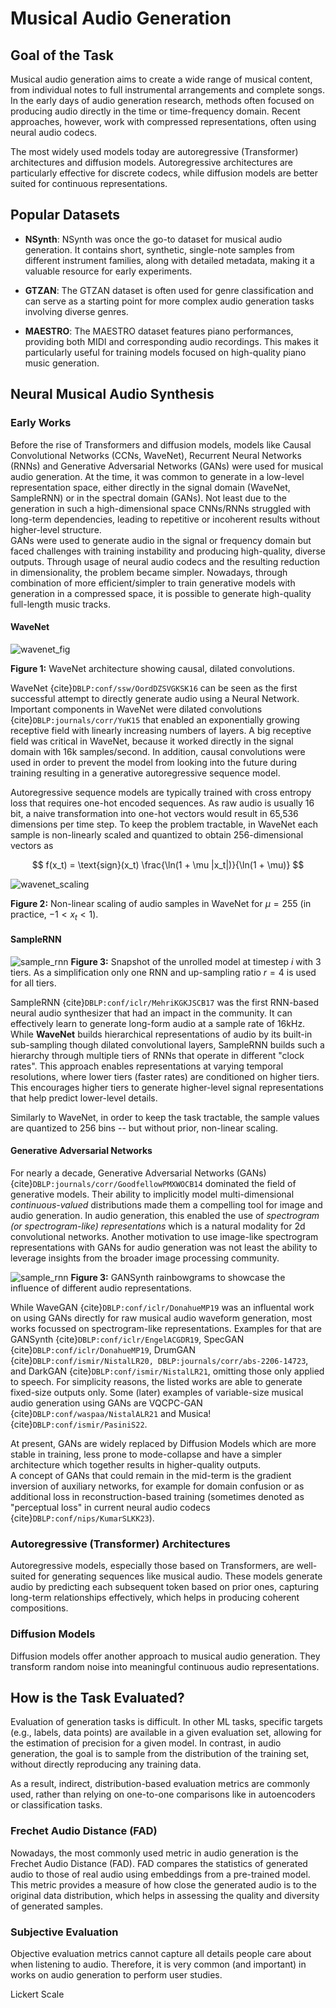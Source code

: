 # Musical Audio Generation

## Goal of the Task

Musical audio generation aims to create a wide range of musical content, from individual notes to full instrumental arrangements and complete songs. In the early days of audio generation research, methods often focused on producing audio directly in the time or time-frequency domain. Recent approaches, however, work with compressed representations, often using neural audio codecs.

The most widely used models today are autoregressive (Transformer) architectures and diffusion models. Autoregressive architectures are particularly effective for discrete codecs, while diffusion models are better suited for continuous representations.

## Popular Datasets

- **NSynth**: NSynth was once the go-to dataset for musical audio generation. It contains short, synthetic, single-note samples from different instrument families, along with detailed metadata, making it a valuable resource for early experiments.

- **GTZAN**: The GTZAN dataset is often used for genre classification and can serve as a starting point for more complex audio generation tasks involving diverse genres.

- **MAESTRO**: The MAESTRO dataset features piano performances, providing both MIDI and corresponding audio recordings. This makes it particularly useful for training models focused on high-quality piano music generation.

## Neural Musical Audio Synthesis

### Early Works

Before the rise of Transformers and diffusion models, models like Causal Convolutional Networks (CCNs, WaveNet), Recurrent Neural Networks (RNNs) and Generative Adversarial Networks (GANs) were used for musical audio generation.
At the time, it was common to generate in a low-level representation space, either directly in the signal domain (WaveNet, SampleRNN) or in the spectral domain (GANs).
Not least due to the generation in such a high-dimensional space CNNs/RNNs struggled with long-term dependencies, leading to repetitive or incoherent results without higher-level structure.  
GANs were used to generate audio in the signal or frequency domain but faced challenges with training instability and producing high-quality, diverse outputs.
Through usage of neural audio codecs and the resulting reduction in dimensionality, the problem became simpler.
Nowadays, through combination of more efficient/simpler to train generative models with generation in a compressed space, it is possible to generate high-quality full-length music tracks.

#### WaveNet


![wavenet_fig](./images/wavenet.png)

**Figure 1:** WaveNet architecture showing causal, dilated convolutions.

WaveNet {cite}`DBLP:conf/ssw/OordDZSVGKSK16` can be seen as the first successful attempt to directly generate audio using a Neural Network.
Important components in WaveNet were dilated convolutions {cite}`DBLP:journals/corr/YuK15` that enabled an exponentially growing receptive field with linearly increasing numbers of layers.
A big receptive field was critical in WaveNet, because it worked directly in the signal domain with 16k samples/second.
In addition, causal convolutions were used in order to prevent the model from looking into the future during training resulting in a generative autoregressive sequence model.

Autoregressive sequence models are typically trained with cross entropy loss that requires one-hot encoded sequences.
As raw audio is usually 16 bit, a naive transformation into one-hot vectors would result in 65,536 dimensions per time step.
To keep the problem tractable, in WaveNet each sample is non-linearly scaled and quantized to obtain 256-dimensional vectors as

$$
f(x_t) = \text{sign}(x_t) \frac{\ln(1 + \mu |x_t|)}{\ln(1 + \mu)}
$$

![wavenet_scaling](./images/wavenet_non-linearity.png)

**Figure 2:** Non-linear scaling of audio samples in WaveNet for $\mu = 255$ (in practice, $-1 < x_t < 1$).

#### SampleRNN

![sample_rnn](./images/sample_rnn.png)
**Figure 3:** Snapshot of the unrolled model at timestep $i$ with 3 tiers. As a simplification only one RNN and up-sampling ratio $r = 4$ is used for all tiers.

SampleRNN {cite}`DBLP:conf/iclr/MehriKGKJSCB17` was the first RNN-based neural audio synthesizer that had an impact in the community.
It can effectively learn to generate long-form audio at a sample rate of 16kHz.
While **WaveNet** builds hierarchical representations of audio by its built-in sub-sampling though dilated convolutional layers, 
SampleRNN builds such a hierarchy through multiple tiers of RNNs that operate in different "clock rates".
This approach enables representations at varying temporal resolutions, where lower tiers (faster rates) are conditioned on higher tiers. 
This encourages higher tiers to generate higher-level signal representations that help predict lower-level details.

Similarly to WaveNet, in order to keep the task tractable, the sample values are quantized to 256 bins -- but without prior, non-linear scaling.


#### Generative Adversarial Networks

For nearly a decade, Generative Adversarial Networks (GANs) {cite}`DBLP:journals/corr/GoodfellowPMXWOCB14` dominated the field of generative models.
Their ability to implicitly model multi-dimensional *continuous-valued* distributions made them a compelling tool for image and audio generation.
In audio generation, this enabled the use of *spectrogram (or spectrogram-like) representations* which is a natural modality for 2d convolutional networks.
Another motivation to use image-like spectrogram representations with GANs for audio generation was not least the ability to leverage insights from the broader image processing community. 


![sample_rnn](./images/gansynth.png)
**Figure 3:** GANSynth rainbowgrams to showcase the influence of different audio representations.

While WaveGAN {cite}`DBLP:conf/iclr/DonahueMP19` was an influental work on using GANs directly for raw musical audio waveform generation, most works focussed on spectrogram-like representations.
Examples for that are GANSynth {cite}`DBLP:conf/iclr/EngelACGDR19`, SpecGAN {cite}`DBLP:conf/iclr/DonahueMP19`, DrumGAN {cite}`DBLP:conf/ismir/NistalLR20, DBLP:journals/corr/abs-2206-14723`, and DarkGAN {cite}`DBLP:conf/ismir/NistalLR21`, omitting those only applied to speech.
For simplicity reasons, the listed works are able to generate fixed-size outputs only. Some (later) examples of variable-size musical audio generation using GANs are VQCPC-GAN {cite}`DBLP:conf/waspaa/NistalALR21` and Musica! {cite}`DBLP:conf/ismir/PasiniS22`.    

At present, GANs are widely replaced by Diffusion Models which are more stable in training, less prone to mode-collapse and have a simpler architecture which together results in higher-quality outputs.  
A concept of GANs that could remain in the mid-term is the gradient inversion of auxiliary networks, for example for domain confusion or as additional loss in reconstruction-based training (sometimes denoted as "perceptual loss" in current neural audio codecs {cite}`DBLP:conf/nips/KumarSLKK23`). 

### Autoregressive (Transformer) Architectures

Autoregressive models, especially those based on Transformers, are well-suited for generating sequences like musical audio. These models generate audio by predicting each subsequent token based on prior ones, capturing long-term relationships effectively, which helps in producing coherent compositions.

### Diffusion Models

Diffusion models offer another approach to musical audio generation. They transform random noise into meaningful continuous audio representations.


## How is the Task Evaluated?

Evaluation of generation tasks is difficult. In other ML tasks, specific targets (e.g., labels, data points) are available in a given evaluation set, allowing for the estimation of precision for a given model. In contrast, in audio generation, the goal is to sample from the distribution of the training set, without directly reproducing any training data.

As a result, indirect, distribution-based evaluation metrics are commonly used, rather than relying on one-to-one comparisons like in autoencoders or classification tasks.

### Frechet Audio Distance (FAD)

Nowadays, the most commonly used metric in audio generation is the Frechet Audio Distance (FAD). FAD compares the statistics of generated audio to those of real audio using embeddings from a pre-trained model. This metric provides a measure of how close the generated audio is to the original data distribution, which helps in assessing the quality and diversity of generated samples.

### Subjective Evaluation

Objective evaluation metrics cannot capture all details people care about when listening to audio. Therefore, it is very common (and important) in works on audio generation to perform user studies. 

Lickert Scale
